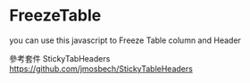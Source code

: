 # FreezeTable
you can use this javascript to Freeze Table column and Header

參考套件 StickyTabHeaders
https://github.com/jmosbech/StickyTableHeaders
